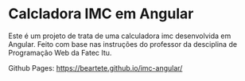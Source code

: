 # Calcladora IMC em Angular

Este é um projeto de trata de uma calculadora imc desenvolvida em Angular. Feito com base nas instruções do professor da desciplina de Programação Web da Fatec Itu.

Github Pages: https://beartete.github.io/imc-angular/
